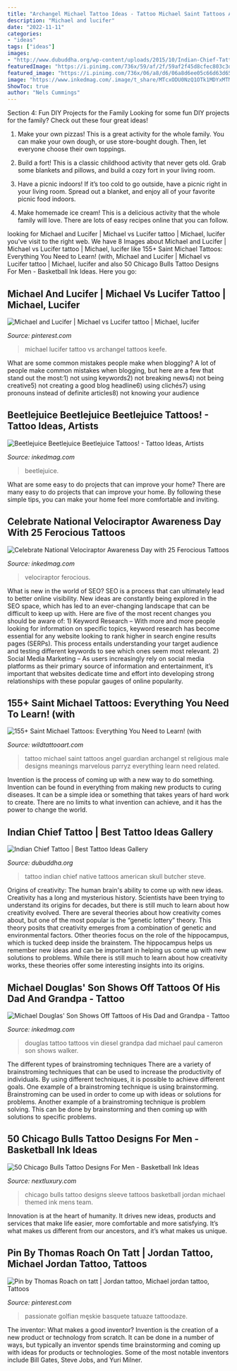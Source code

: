```yaml
---
title: "Archangel Michael Tattoo Ideas - Tattoo Michael Saint Tattoos Angel Guardian Archangel St Religious Male Designs Meanings Marvelous Parryz Everything Learn Need Related"
description: "Michael and lucifer"
date: "2022-11-11"
categories:
- "ideas"
tags: ["ideas"]
images:
- "http://www.dubuddha.org/wp-content/uploads/2015/10/Indian-Chief-Tattoo-by-Steve-Butcher.jpg"
featuredImage: "https://i.pinimg.com/736x/59/af/2f/59af2f45d8cfec803c3d495a87cfc51b--michael-jordan-michael-okeefe.jpg"
featured_image: "https://i.pinimg.com/736x/06/a8/d6/06a8d6ee05c66d63d65af8a3a6b2b19d--archangel-michael-vampire-tattoo.jpg"
image: "https://www.inkedmag.com/.image/t_share/MTcxODU0NzQ1OTk1MDYxMTMw/velociraptor-fb.jpg"
ShowToc: true
author: "Nels Cummings"
---
```



Section 4: Fun DIY Projects for the Family
Looking for some fun DIY projects for the family? Check out these four great ideas!
1. Make your own pizzas! This is a great activity for the whole family. You can make your own dough, or use store-bought dough. Then, let everyone choose their own toppings.

2. Build a fort! This is a classic childhood activity that never gets old. Grab some blankets and pillows, and build a cozy fort in your living room.

3. Have a picnic indoors! If it’s too cold to go outside, have a picnic right in your living room. Spread out a blanket, and enjoy all of your favorite picnic food indoors.

4. Make homemade ice cream! This is a delicious activity that the whole family will love. There are lots of easy recipes online that you can follow.

	

		
looking for Michael and Lucifer | Michael vs Lucifer tattoo | Michael, lucifer you've visit to the right web. We have 8 Images about Michael and Lucifer | Michael vs Lucifer tattoo | Michael, lucifer like 155+ Saint Michael Tattoos: Everything You Need to Learn! (with, Michael and Lucifer | Michael vs Lucifer tattoo | Michael, lucifer and also 50 Chicago Bulls Tattoo Designs For Men - Basketball Ink Ideas. Here you go:
		
    
## Michael And Lucifer | Michael Vs Lucifer Tattoo | Michael, Lucifer

<img loading=lazy src="https://i.pinimg.com/736x/06/a8/d6/06a8d6ee05c66d63d65af8a3a6b2b19d--archangel-michael-vampire-tattoo.jpg" onerror="this.onerror=null;this.src='https://tse4.mm.bing.net/th?id=OIP.uRO_ZzqixkryjIFjSMFHAAHaJ4&amp;pid=15.1';" alt="Michael and Lucifer | Michael vs Lucifer tattoo | Michael, lucifer">

_Source: pinterest.com_

>michael lucifer tattoo vs archangel tattoos keefe. 

	

What are some common mistakes people make when blogging?
A lot of people make common mistakes when blogging, but here are a few that stand out the most:1) not using keywords2) not breaking news4) not being creative5) not creating a good blog headline6) using clichés7) using pronouns instead of definite articles8) not knowing your audience

    
## Beetlejuice Beetlejuice Beetlejuice Tattoos! - Tattoo Ideas, Artists

<img loading=lazy src="https://www.inkedmag.com/.image/t_share/MTc1NDY4Njk4OTgxNjM5MzYy/beetlejuice-fb.jpg" onerror="this.onerror=null;this.src='https://tse3.mm.bing.net/th?id=OIP.UjvJp4RcdGfK8thLVF1GswHaD4&amp;pid=15.1';" alt="Beetlejuice Beetlejuice Beetlejuice Tattoos! - Tattoo Ideas, Artists">

_Source: inkedmag.com_

>beetlejuice. 

	

What are some easy to do projects that can improve your home?
There are many easy to do projects that can improve your home. By following these simple tips, you can make your home feel more comfortable and inviting.

    
## Celebrate National Velociraptor Awareness Day With 25 Ferocious Tattoos

<img loading=lazy src="https://www.inkedmag.com/.image/t_share/MTcxODU0NzQ1OTk1MDYxMTMw/velociraptor-fb.jpg" onerror="this.onerror=null;this.src='https://tse3.mm.bing.net/th?id=OIP.dPZXSQH9bBu7-FCb60yssQHaD4&amp;pid=15.1';" alt="Celebrate National Velociraptor Awareness Day with 25 Ferocious Tattoos">

_Source: inkedmag.com_

>velociraptor ferocious. 

	

What is new in the world of SEO?
SEO is a process that can ultimately lead to better online visibility. New ideas are constantly being explored in the SEO space, which has led to an ever-changing landscape that can be difficult to keep up with. Here are five of the most recent changes you should be aware of: 1) Keyword Research – With more and more people looking for information on specific topics, keyword research has become essential for any website looking to rank higher in search engine results pages (SERPs). This process entails understanding your target audience and testing different keywords to see which ones seem most relevant. 2) Social Media Marketing – As users increasingly rely on social media platforms as their primary source of information and entertainment, it’s important that websites dedicate time and effort into developing strong relationships with these popular gauges of online popularity.

    
## 155+ Saint Michael Tattoos: Everything You Need To Learn! (with

<img loading=lazy src="https://www.wildtattooart.com/wp-content/uploads/2018/10/Saint-Michael-Tattoos-25101811.jpg" onerror="this.onerror=null;this.src='https://tse2.mm.bing.net/th?id=OIP.bYMqAVJWhV-ZtdSGERbdtQHaHx&amp;pid=15.1';" alt="155+ Saint Michael Tattoos: Everything You Need to Learn! (with">

_Source: wildtattooart.com_

>tattoo michael saint tattoos angel guardian archangel st religious male designs meanings marvelous parryz everything learn need related. 

	

Invention is the process of coming up with a new way to do something. Invention can be found in everything from making new products to curing diseases. It can be a simple idea or something that takes years of hard work to create. There are no limits to what invention can achieve, and it has the power to change the world.

    
## Indian Chief Tattoo | Best Tattoo Ideas Gallery

<img loading=lazy src="http://www.dubuddha.org/wp-content/uploads/2015/10/Indian-Chief-Tattoo-by-Steve-Butcher.jpg" onerror="this.onerror=null;this.src='https://tse3.mm.bing.net/th?id=OIP.1Zi0APuGyrqNawXfFIYjkQHaJB&amp;pid=15.1';" alt="Indian Chief Tattoo | Best Tattoo Ideas Gallery">

_Source: dubuddha.org_

>tattoo indian chief native tattoos american skull butcher steve. 

	

Origins of creativity: The human brain's ability to come up with new ideas.
Creativity has a long and mysterious history. Scientists have been trying to understand its origins for decades, but there is still much to learn about how creativity evolved. There are several theories about how creativity comes about, but one of the most popular is the “genetic lottery” theory. This theory posits that creativity emerges from a combination of genetic and environmental factors. Other theories focus on the role of the hippocampus, which is tucked deep inside the brainstem. The hippocampus helps us remember new ideas and can be important in helping us come up with new solutions to problems. While there is still much to learn about how creativity works, these theories offer some interesting insights into its origins.

    
## Michael Douglas&#039; Son Shows Off Tattoos Of His Dad And Grandpa - Tattoo

<img loading=lazy src="https://www.inkedmag.com/.image/t_share/MTU5MDMyNjc3MDY0MTg5NTg5/cameron_douglas_feature.jpg" onerror="this.onerror=null;this.src='https://tse1.mm.bing.net/th?id=OIP._dwkutIxYA_E4uV-stlzMgHaHa&amp;pid=15.1';" alt="Michael Douglas&#039; Son Shows Off Tattoos of His Dad and Grandpa - Tattoo">

_Source: inkedmag.com_

>douglas tattoo tattoos vin diesel grandpa dad michael paul cameron son shows walker. 

	

The different types of brainstroming techniques
There are a variety of brainstroming techniques that can be used to increase the productivity of individuals. By using different techniques, it is possible to achieve different goals. One example of a brainstroming technique is using brainstorming. Brainstroming can be used in order to come up with ideas or solutions for problems. Another example of a brainstroming technique is problem solving. This can be done by brainstorming and then coming up with solutions to specific problems.

    
## 50 Chicago Bulls Tattoo Designs For Men - Basketball Ink Ideas

<img loading=lazy src="http://nextluxury.com/wp-content/uploads/mens-chicago-bulls-themed-full-sleeve-tattoos.jpg" onerror="this.onerror=null;this.src='https://tse1.mm.bing.net/th?id=OIP.afrNTYaZJAkpRQZnhIT6EgHaHY&amp;pid=15.1';" alt="50 Chicago Bulls Tattoo Designs For Men - Basketball Ink Ideas">

_Source: nextluxury.com_

>chicago bulls tattoo designs sleeve tattoos basketball jordan michael themed ink mens team. 

	

Innovation is at the heart of humanity. It drives new ideas, products and services that make life easier, more comfortable and more satisfying. It’s what makes us different from our ancestors, and it’s what makes us unique.

    
## Pin By Thomas Roach On Tatt | Jordan Tattoo, Michael Jordan Tattoo, Tattoos

<img loading=lazy src="https://i.pinimg.com/736x/59/af/2f/59af2f45d8cfec803c3d495a87cfc51b--michael-jordan-michael-okeefe.jpg" onerror="this.onerror=null;this.src='https://tse1.mm.bing.net/th?id=OIP.-WWlaXcNmV5YTFH1Hvk0-gHaK7&amp;pid=15.1';" alt="Pin by Thomas Roach on tatt | Jordan tattoo, Michael jordan tattoo, Tattoos">

_Source: pinterest.com_

>passionate golfian męskie basquete tatuaze tattoodaze. 

	

The inventor: What makes a good inventor?
Invention is the creation of a new product or technology from scratch. It can be done in a number of ways, but typically an inventor spends time brainstorming and coming up with ideas for products or technologies. Some of the most notable inventors include Bill Gates, Steve Jobs, and Yuri Milner.

